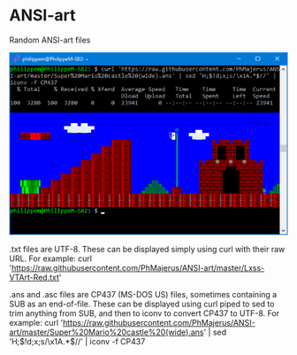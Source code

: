 # ANSI-art
Random ANSI-art files

![Screenshot](Sample%20AnsiArt.png)

.txt files are UTF-8. These can be displayed simply using curl with their raw URL. For example:
curl 'https://raw.githubusercontent.com/PhMajerus/ANSI-art/master/Lxss-VTArt-Red.txt'

.ans and .asc files are CP437 (MS-DOS US) files, sometimes containing a SUB as an end-of-file. These can be displayed using curl piped to sed to trim anything from SUB, and then to iconv to convert CP437 to UTF-8. For example:
curl 'https://raw.githubusercontent.com/PhMajerus/ANSI-art/master/Super%20Mario%20castle%20(wide).ans' | sed 'H;$!d;x;s/\x1A.*$//' | iconv -f CP437
